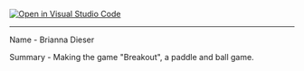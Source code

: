 [![Open in Visual Studio Code](https://classroom.github.com/assets/open-in-vscode-f059dc9a6f8d3a56e377f745f24479a46679e63a5d9fe6f495e02850cd0d8118.svg)](https://classroom.github.com/online_ide?assignment_repo_id=5578339&assignment_repo_type=AssignmentRepo)

----------------------------------------------------------------------------------------

Name - Brianna Dieser

Summary - Making the game "Breakout", a paddle and ball game.
